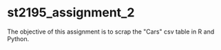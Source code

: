 # st2195_assignment_2

The objective of this assignment is to scrap the "Cars" csv table in R and Python.
